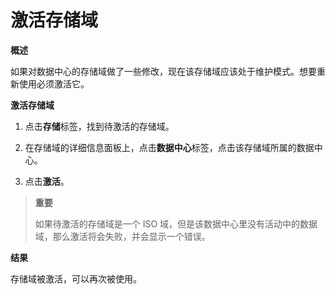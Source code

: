# 激活存储域

**概述**

如果对数据中心的存储域做了一些修改，现在该存储域应该处于维护模式。想要重新使用必须激活它。

**激活存储域**

1. 点击**存储**标签，找到待激活的存储域。

2. 在存储域的详细信息面板上，点击**数据中心**标签，点击该存储域所属的数据中心。

3. 点击**激活**。

> **重要**
>
> 如果待激活的存储域是一个 ISO
> 域，但是该数据中心里没有活动中的数据域，那么激活将会失败，并会显示一个错误。

**结果**

存储域被激活，可以再次被使用。

